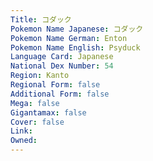 ```yaml
---
﻿Title: コダック
Pokemon Name Japanese: コダック
Pokemon Name German: Enton
Pokemon Name English: Psyduck
Language Card: Japanese
National Dex Number: 54
Region: Kanto
Regional Form: false
Additional Form: false
Mega: false
Gigantamax: false
Cover: false
Link: 
Owned: 
---
```

